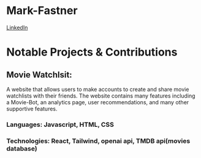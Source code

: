 # Mark-Fastner
[LinkedIn](https://www.linkedin.com/in/mark-fastner-3641a0201/)

<h1>Notable Projects & Contributions</h1>
<h2>Movie Watchlsit:</h2> A website that allows users to make accounts to create and share movie watchlists with their friends. The website contains many features including a Movie-Bot, an analytics page, user recommendations, and many other supportive features. 
<h3>Languages: Javascript, HTML, CSS</h3>
<h3>Technologies: React, Tailwind, openai api, TMDB api(movies database)</h3>
